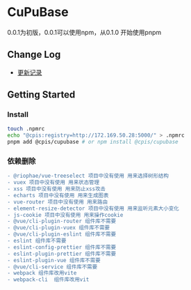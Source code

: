 # CuPuBase
0.0.1为初版，0.0.1可以使用npm，从0.1.0 开始使用pnpm
## Change Log

- [更新记录](./CHANGELOG.md)

## Getting Started
### Install
```bash
touch .npmrc
echo "@cpis:registry=http://172.169.50.28:5000/" > .npmrc
pnpm add @cpis/cupubase # or npm install @cpis/cupubase
```
### 依赖删除
```diff
- @riophae/vue-treeselect 项目中没有使用 用来选择树形结构
- vuex 项目中没有使用 用来状态管理
- xss 项目中没有使用 用来防止xss攻击
- echarts 项目中没有使用 用来生成图表
- vue-router 项目中没有使用 用来路由
- element-resize-detector 项目中没有使用 用来监听元素大小变化
- js-cookie 项目中没有使用 用来操作cookie
- @vue/cli-plugin-router 组件库不需要
- @vue/cli-plugin-vuex 组件库不需要
- @vue/cli-plugin-eslint 组件库不需要
- eslint 组件库不需要
- eslint-config-prettier 组件库不需要
- eslint-plugin-prettier 组件库不需要
- eslint-plugin-vue 组件库不需要
- @vue/cli-service 组件库不需要
- webpack 组件库改用vite
- webpack-cli  组件库改用vit
```
